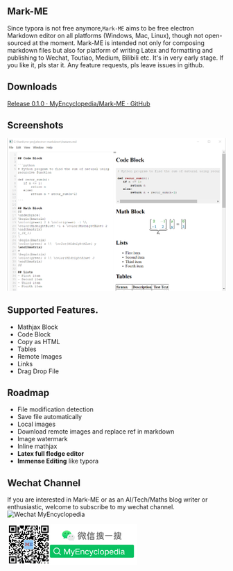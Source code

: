 ## Mark-ME

Since typora is not free anymore,`Mark-ME` aims to be free electron Markdown editor on all platforms (Windows, Mac, Linux), though not open-sourced at the moment.
Mark-ME is intended not only for composing markdown files but also for platform of writing Latex and formatting and publishing to Wechat, Toutiao, Medium, Bilibili etc. It's in very early stage. If you like it, pls star it. Any feature requests, pls leave issues in github.

## Downloads

[Release 0.1.0 · MyEncyclopedia/Mark-ME · GitHub](https://github.com/MyEncyclopedia/Mark-ME/releases/tag/0.1.0)

## Screenshots

![Mark-ME 0.0.1](./screenshots/0.1.0/main.png)

## Supported Features.

- Mathjax Block
- Code Block
- Copy as HTML
- Tables
- Remote Images
- Links
- Drag Drop File

## Roadmap

- File modification detection
- Save file automatically
- Local images
- Download remote images and replace ref in markdown
- Image watermark
- Inline mathjax
- **Latex full fledge editor**
- **Immense Editing** like typora

## Wechat Channel

If you are interested in Mark-ME or as an AI/Tech/Maths blog writer or enthusiastic, welcome to subscribe to my wechat channel.
![Wechat MyEncyclopedia]()

<img src="./screenshots/img/me_wechat_scan_search_white.png" width="300px">